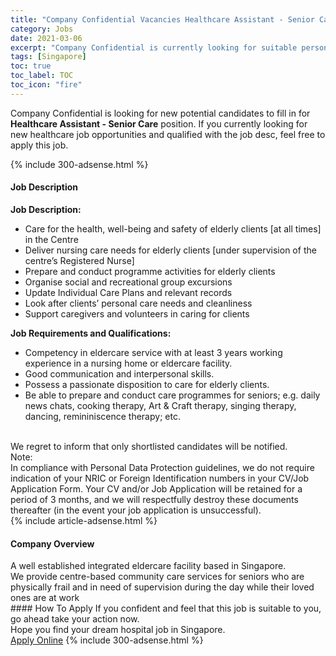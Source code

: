 ```yaml
---
title: "Company Confidential Vacancies Healthcare Assistant - Senior Care" 
category: Jobs 
date: 2021-03-06 
excerpt: "Company Confidential is currently looking for suitable person to fill in the Healthcare Assistant - Senior Care which positioned at Singapore" 
tags: [Singapore] 
toc: true 
toc_label: TOC 
toc_icon: "fire" 
--- 
```


<p>Company Confidential is looking for new potential candidates to fill in for <b>Healthcare Assistant - Senior Care</b> position. If you currently looking for new healthcare job opportunities and qualified with the job desc, feel free to apply this job.
</p>{% include 300-adsense.html %} 
<div><div><h4>Job Description</h4></div><div><div><span><div><div><strong>&#8203;</strong><strong>Job Description:</strong></div><ul><li>Care for the health, well-being and safety of elderly clients [at all times] in the Centre</li><li>Deliver nursing care needs for elderly clients [under supervision of the centre&#8217;s Registered Nurse]</li><li>Prepare and conduct programme activities for elderly clients</li><li>Organise social and recreational group excursions</li><li>Update Individual Care Plans and relevant records</li><li>Look after clients&#8217; personal care needs and cleanliness</li><li>Support caregivers and volunteers in caring for clients</li></ul><div><strong>Job Requirements and Qualifications:</strong></div><ul><li>Competency in eldercare service with at least 3 years working experience in a nursing home or eldercare facility.</li><li>Good communication and interpersonal skills.</li><li>Possess a passionate disposition to care for elderly clients.</li><li>Be able to prepare and conduct care programmes for seniors; e.g. daily news chats, cooking therapy, Art &amp; Craft therapy, singing therapy, dancing, remininiscence therapy; etc.<br>&#160;</li></ul><div>We regret to inform that only shortlisted candidates will be notified.</div><div>Note:<br>In compliance with Personal Data Protection guidelines, we do not require indication of your NRIC or Foreign Identification numbers in your CV/Job Application Form. Your CV and/or Job Application will be retained for a period of 3 months, and we will respectfully destroy these documents thereafter (in the event your job application is unsuccessful).</div></div></span></div></div></div> 
{% include article-adsense.html %} 
<div><div><h4>Company Overview</h4></div><div><div><span><div><div>A well established integrated eldercare facility based in Singapore.</div>
<div>We provide centre-based community care services for&#160;seniors who are physically frail and in need of supervision during the day while their loved ones are at work&#160;</div></div></span></div></div></div> 
#### How To Apply 
If you confident and feel that this job is suitable to you, go ahead take your action now. <br/> 
Hope you find your dream hospital job in Singapore. <br/> 
<a href="https://www.jobstreet.com.my/en/job/healthcare-assistant-senior-care-8371434/origin/sg?jobId=jobstreet-sg-job-8371434" class="btn btn--warning" target="_blank" rel="nofollow noopenner">Apply Online</a> 
{% include 300-adsense.html %} 